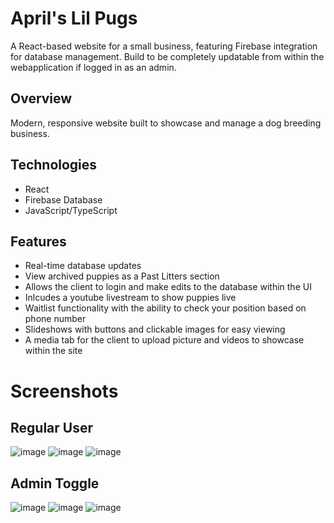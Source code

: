 # April's Lil Pugs

A React-based website for a small business, featuring Firebase integration for database management. Build to be completely updatable from within the webapplication if logged in as an admin.

## Overview
Modern, responsive website built to showcase and manage a dog breeding business.

## Technologies
- React
- Firebase Database
- JavaScript/TypeScript

## Features
- Real-time database updates
- View archived puppies as a Past Litters section
- Allows the client to login and make edits to the database within the UI
- Inlcudes a youtube livestream to show puppies live
- Waitlist functionality with the ability to check your position based on phone number
- Slideshows with buttons and clickable images for easy viewing
- A media tab for the client to upload picture and videos to showcase within the site
  
# Screenshots
## Regular User
![image](https://github.com/user-attachments/assets/ac047e24-6059-46a3-989a-5001d175150a)
![image](https://github.com/user-attachments/assets/f3cc550d-a993-418f-9be2-c7d91cd8b425)
![image](https://github.com/user-attachments/assets/df198408-fc5e-473b-b5b5-ab596c75b8f6)

## Admin Toggle
![image](https://github.com/user-attachments/assets/1c44f3de-1269-48a2-9c31-39bdadcdfe3c)
![image](https://github.com/user-attachments/assets/86b5b4d0-bdee-4b25-9bec-d9892c1e872a)
![image](https://github.com/user-attachments/assets/0ab5b56d-5508-4386-b562-2fcd43189c2b)

